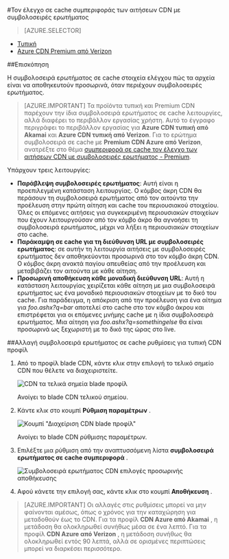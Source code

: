 <properties
    pageTitle="Έλεγχος CDN Azure σε cache τη συμπεριφορά των αιτήσεων με συμβολοσειρές ερωτήματος | Microsoft Azure"
    description="Azure συμβολοσειρά ερωτήματος CDN σε cache στοιχεία ελέγχου πώς τα αρχεία είναι να αποθηκευτούν προσωρινά, όταν περιέχουν συμβολοσειρές ερωτήματος."
    services="cdn"
    documentationCenter=""
    authors="camsoper"
    manager="erikre"
    editor=""/>

<tags
    ms.service="cdn"
    ms.workload="tbd"
    ms.tgt_pltfrm="na"
    ms.devlang="na"
    ms.topic="article"
    ms.date="07/28/2016"
    ms.author="casoper"/>

#<a name="controlling-caching-behavior-of-cdn-requests-with-query-strings"></a>Τον έλεγχο σε cache συμπεριφοράς των αιτήσεων CDN με συμβολοσειρές ερωτήματος

> [AZURE.SELECTOR]
- [Τυπική](cdn-query-string.md)
- [Azure CDN Premium από Verizon](cdn-query-string-premium.md)

##<a name="overview"></a>Επισκόπηση

Η συμβολοσειρά ερωτήματος σε cache στοιχεία ελέγχου πώς τα αρχεία είναι να αποθηκευτούν προσωρινά, όταν περιέχουν συμβολοσειρές ερωτήματος.

> [AZURE.IMPORTANT] Τα προϊόντα τυπική και Premium CDN παρέχουν την ίδια συμβολοσειρά ερωτήματος σε cache λειτουργίες, αλλά διαφέρει το περιβάλλον εργασίας χρήστη.  Αυτό το έγγραφο περιγράφει το περιβάλλον εργασίας για **Azure CDN τυπική από Akamai** και **Azure CDN τυπική από Verizon**.  Για το ερώτημα συμβολοσειρά σε cache με **Premium CDN Azure από Verizon**, ανατρέξτε στο θέμα [συμπεριφορά σε cache τον έλεγχο των αιτήσεων CDN με συμβολοσειρές ερωτήματος - Premium](cdn-query-string-premium.md).

Υπάρχουν τρεις λειτουργίες:

- **Παράβλεψη συμβολοσειρές ερωτήματος**: Αυτή είναι η προεπιλεγμένη κατάσταση λειτουργίας.  Ο κόμβος άκρη CDN θα περάσουν τη συμβολοσειρά ερωτήματος από τον αιτούντα την προέλευση στην πρώτη αίτηση και cache του περιουσιακού στοιχείου.  Όλες οι επόμενες αιτήσεις για συγκεκριμένη περιουσιακών στοιχείων που έχουν λειτουργούσαν από τον κόμβο άκρο θα αγνοήσει τη συμβολοσειρά ερωτήματος, μέχρι να λήξει η περιουσιακών στοιχείων στο cache.
- **Παράκαμψη σε cache για τη διεύθυνση URL με συμβολοσειρές ερωτήματος**: σε αυτήν τη λειτουργία αιτήσεις με συμβολοσειρές ερωτήματος δεν αποθηκεύονται προσωρινά στο τον κόμβο άκρη CDN.  Ο κόμβος άκρη ανακτά παγίου απευθείας από την προέλευση και μεταβιβάζει τον αιτούντα με κάθε αίτηση.
- **Προσωρινή αποθήκευση κάθε μοναδική διεύθυνση URL**: Αυτή η κατάσταση λειτουργίας χειρίζεται κάθε αίτηση με μια συμβολοσειρά ερωτήματος ως ένα μοναδικό περιουσιακών στοιχείων με το δικό του cache.  Για παράδειγμα, η απόκριση από την προέλευση για ένα αίτημα για *foo.ashx?q=bar* αποτελεί στο cache στο τον κόμβο άκρου και επιστρέφεται για οι επόμενες μνήμης cache με η ίδια συμβολοσειρά ερωτήματος.  Μια αίτηση για *foo.ashx?q=somethingelse* θα είναι προσωρινά ως ξεχωριστή με το δικό της ώρας στο live.

##<a name="changing-query-string-caching-settings-for-standard-cdn-profiles"></a>Αλλαγή συμβολοσειρά ερωτήματος σε cache ρυθμίσεις για τυπική CDN προφίλ

1. Από το προφίλ blade CDN, κάντε κλικ στην επιλογή το τελικό σημείο CDN που θέλετε να διαχειριστείτε.

    ![CDN τα τελικά σημεία blade προφίλ](./media/cdn-query-string/cdn-endpoints.png)

    Ανοίγει το blade CDN τελικού σημείου.

2. Κάντε κλικ στο κουμπί **Ρύθμιση παραμέτρων** .

    ![Κουμπί "Διαχείριση CDN blade προφίλ"](./media/cdn-query-string/cdn-config-btn.png)

    Ανοίγει το blade CDN ρύθμισης παραμέτρων.

3. Επιλέξτε μια ρύθμιση από την αναπτυσσόμενη λίστα **συμβολοσειρά ερωτήματος σε cache συμπεριφορά** .

    ![Συμβολοσειρά ερωτήματος CDN επιλογές προσωρινής αποθήκευσης](./media/cdn-query-string/cdn-query-string.png)

4. Αφού κάνετε την επιλογή σας, κάντε κλικ στο κουμπί **Αποθήκευση** .

> [AZURE.IMPORTANT] Οι αλλαγές στις ρυθμίσεις μπορεί να μην φαίνονται αμέσως, όπως ο χρόνος για την καταχώρηση για μεταδοθούν έως το CDN.  Για τα προφίλ <b>CDN Azure από Akamai</b> , η μετάδοση θα ολοκληρωθεί συνήθως μέσα σε ένα λεπτό.  Για τα προφίλ <b>CDN Azure από Verizon</b> , η μετάδοση συνήθως θα ολοκληρωθεί εντός 90 λεπτά, αλλά σε ορισμένες περιπτώσεις μπορεί να διαρκέσει περισσότερο.
